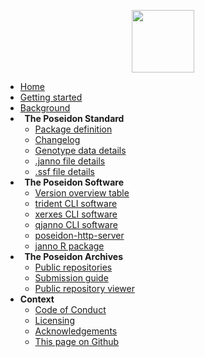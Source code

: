 <!-- docs/_sidebar.md -->

<p align="center">
  <img src="_media/Poseidon-App-Icon-White-BgSml.png" width = 100>
</p>

* [Home](home.md)
* [Getting started](getting_started.md)
* [Background](background.md)
* **<i class="fas fa-clipboard-list" aria-hidden="true"></i>&nbsp; The Poseidon Standard**
	* [Package definition](standard.md)
	* [Changelog](changelog.md)
	* [Genotype data details](genotype_data.md)
	* [.janno file details](janno_details.md)
	* [.ssf file details](ssf_details.md)
* **<i class="fas fa-tools" aria-hidden="true"></i>&nbsp; The Poseidon Software**
	* [Version overview table](version_table.md)
	* [trident CLI software](trident.md)
	* [xerxes CLI software](xerxes.md)
	* [qjanno CLI software](qjanno.md)
	* [poseidon-http-server](server.md)
	* [janno R package](janno_r_package.md)
* **<i class="fas fa-download" aria-hidden="true"></i>&nbsp; The Poseidon Archives**
	* [Public repositories](repo_overview.md)
	* [Submission guide](repo_submission_guide.md)
	* [Public repository viewer](https://poseidon-framework.github.io/published_data)
	<!-- * [Experimental Repository Explorer](repo_explorer.md) -->
* **Context**
	* [Code of Conduct](conduct.md)
	* [Licensing](licenses.md)
	* [Acknowledgements](acknowledgements.md)
	* [This page on Github](https://github.com/poseidon-framework/poseidon-framework.github.io)
